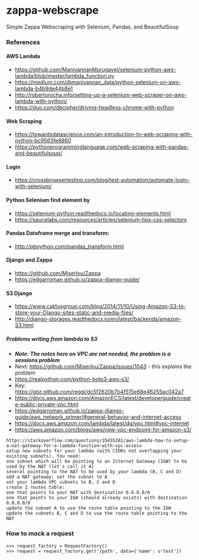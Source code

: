 # zappa-webscrape
Simple Zappa Webscraping with Selenium, Pandas, and BeautifulSoup

### References
#### AWS Lambda
* https://github.com/ManivannanMurugavel/selenium-python-aws-lambda/blob/master/lambda_function.py
* https://medium.com/@manivannan_data/python-selenium-on-aws-lambda-b4b9de44b8e1
* http://robertorocha.info/setting-up-a-selenium-web-scraper-on-aws-lambda-with-python/
* https://duo.com/decipher/driving-headless-chrome-with-python

#### Web Scraping
* https://towardsdatascience.com/an-introduction-to-web-scraping-with-python-bc9563fe8860
* https://pythonprogramminglanguage.com/web-scraping-with-pandas-and-beautifulsoup/

#### Login
* https://crossbrowsertesting.com/blog/test-automation/automate-login-with-selenium/

#### Python Selenium find element by
* https://selenium-python.readthedocs.io/locating-elements.html
* https://saucelabs.com/resources/articles/selenium-tips-css-selectors

#### Pandas Dataframe merge and transform:
* http://pbpython.com/pandas_transform.html

#### Django and Zappa
* https://github.com/Miserlou/Zappa
* https://edgarroman.github.io/zappa-django-guide/

#### S3 Django
* https://www.caktusgroup.com/blog/2014/11/10/Using-Amazon-S3-to-store-your-Django-sites-static-and-media-files/
* http://django-storages.readthedocs.io/en/latest/backends/amazon-S3.html

##### Problems writing from lambda to S3
* **_Note: The notes here on VPC are not needed, the problem is a sessions problem_**
* Next: https://github.com/Miserlou/Zappa/issues/1043 - this explains the problem
* https://realpython.com/python-boto3-aws-s3/
* Key: https://gist.github.com/reggi/dc5f2620b7b4f515e68e46255ac042a7
* https://docs.aws.amazon.com/AmazonECS/latest/developerguide/create-public-private-vpc.html
* https://edgarroman.github.io/zappa-django-guide/aws_network_primer/#general-behavior-and-internet-access 
* https://docs.aws.amazon.com/lambda/latest/dg/vpc.html#vpc-internet
* https://aws.amazon.com/blogs/aws/new-vpc-endpoint-for-amazon-s3/

```
https://stackoverflow.com/questions/35455281/aws-lambda-how-to-setup-a-nat-gateway-for-a-lambda-function-with-vpc-access
setup new subnets for your lambda (with CIDRs not overlapping your existing subnets). You need:
one subnet which will be pointing to an Internet Gateway (IGW) to be used by the NAT (let's call it A)
several pointing to the NAT to be used by your lambda (B, C and D)
add a NAT gateway: set the subnet to A
set your lambda VPC subnets to B, C and D
create 2 routes table:
one that points to your NAT with destination 0.0.0.0/0
one that points to your IGW (should already exists) with destination 0.0.0.0/0
update the subnet A to use the route table pointing to the IGW
update the subnets B, C and D to use the route table pointing to the NAT
```

### How to mock a request

```
>>> request_factory = RequestFactory()
>>> request = request_factory.get('/path', data={'name': u'test'})
```
